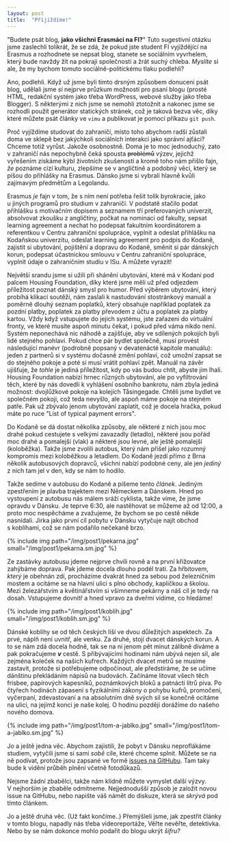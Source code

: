 ```yaml
---
layout: post
title:  "Přijíždíme!"
---
```


"Budete psát blog, <b>jako všichni Erasmáci na FI?</b>"
Tuto sugestivní otázku jsme zaslechli tolikrát, že se zdá, že
pokud jste student FI vyjíždějící na Erasmus a rozhodnete se nepsat blog,
stanete se sociálním vyvrhelem, který bude navždy žít na pokraji společnosti a žrát suchý chleba.
*Myslíte* si ale, že my bychom tomuto sociálně-politickému tlaku podlehli?

Ano, podlehli.
Když už jsme byli tímto drsným způsobem donuceni psát blog,
udělali jsme *si* nejprve průzkum možností pro psaní blogu (prosté HTML, redakční systém jako třeba WordPress, webové služby jako třeba Blogger). S&nbsp;některými z&nbsp;nich jsme se nemohli ztotožnit
a nakonec jsme se rozhodli použít generátor statických stránek,
což je taková bezva věc, díky které můžete psát články ve `vimu` a publikovat je pomocí příkazu `git push`.

Proč vyjíždíme studovat do zahraničí, místo toho abychom radši zůstali doma ve sklepě bez jakýchkoli sociálních interakcí jako správní ajťáci?
Chceme totiž vyrůst. Jakože osobnostně. Doma je to moc jednoduchý, zato v&nbsp;zahraničí nás nepochybně čeká spousta <s>problémů</s> výzev, jejichž vyřešením získáme kýbl životních zkušeností
a kromě toho nám přišlo fajn, *že* poznáme cizí kulturu, zlepšíme se v&nbsp;angličtině a podobný věci, který se píšou do přihlášky na Erasmus.
Dánsko jsme si vybrali hlavně kvůli zajímavým předmětům a Legolandu.

Erasmus *je* fajn v&nbsp;tom, že s&nbsp;ním není potřeba řešit tolik byrokracie, jako u&nbsp;jiných programů pro studium v&nbsp;zahraničí.
V&nbsp;podstatě stačilo podat přihlášku s&nbsp;motivačním dopisem a seznamem tří preferovaných univerzit,
absolvovat zkoušku z&nbsp;angličtiny, počkat na nominaci od fakulty, sepsat learning agreement a nechat ho podepsat fakultním koordinátorem a referentkou v&nbsp;Centru zahraniční spolupráce, vyplnit a odeslat přihlášku na Kodaňskou univerzitu, odeslat learning agreement pro podpis do Kodaně,
zajistit si ubytování, pojištění a dopravu do Kodaně, směnit si pár dánských korun, podepsat účastnickou smlouvu v&nbsp;Centru zahraniční spolupráce, vyplnit údaje o&nbsp;zahraničním studiu v&nbsp;ISu. A&nbsp;můžete vyrazit!

Největší srandu jsme si užili při shánění ubytování, které má v&nbsp;Kodani pod palcem Housing Foundation, díky které jsme měli už před odjezdem příležitost poznat dánský smysl pro humor.
Před výběrem ubytování, který probíhá klikací soutěží, nám zaslali k&nbsp;nastudování stostránkový manuál a poměrně dlouhý seznam poplatků, který obsahuje například poplatek za pozdní platby, poplatek za platby převodem z&nbsp;účtu a poplatek za platby kartou.
Vždy když vstupujete do jejich systému, jste zařazeni do virtuální fronty, ve které musíte aspoň minutu čekat, i pokud před váma nikdo není.
Systém neponechává nic náhodě a zajišťuje, aby ve sdílených pokojích byli lidé stejného pohlaví.
Pokud chce pár bydlet společně, musí provést následující manévr (podrobně popsaný v&nbsp;devatenácté kapitole manuálu): jeden z&nbsp;partnerů si v&nbsp;systému dočasně změní pohlaví, což umožní zapsat se do stejného pokoje a poté si musí vrátit pohlaví zpět. Manuál na závěr ujišťuje, že *tohle* je jediná příležitost, kdy po vás budou chtít, abyste jim lhali.
Housing Foundation nabízí hrnec různých ubytování, ale po vyfiltrování těch, které by nás dovedli k&nbsp;vyhlášení osobního bankrotu, nám zbyla jediná možnost: dvojlůžkové pokoje na kolejích Tåsingegade.
Chtěli jsme bydlet ve společném pokoji, což teda nevyšlo, ale aspoň máme pokoje na stejném patře.
Pak už zbývalo jenom ubytování zaplatit, což je docela hračka, pokud máte po ruce "List of typical payment errors".

Do Kodaně se dá dostat několika způsoby, ale některé z&nbsp;nich jsou moc drahé pokud cestujete s&nbsp;velkými zavazadly (letadlo), některé jsou pořád moc drahé a pomalejší (vlak) a některé jsou levné, ale ještě pomalejší (koloběžka).
Takže jsme zvolili autobus, který nám přišel jako rozumný kompromis mezi koloběžkou a letadlem.
Do Kodaně jezdí přímo z&nbsp;Brna několik autobusových dopravců, všichni nabízí podobné ceny, ale jen *jediný* z&nbsp;nich tam jel v&nbsp;den, kdy se nám to hodilo.

Takže sedíme v&nbsp;autobusu do Kodaně a píšeme tento *článek*.
Jediným zpestřením je plavba trajektem mezi Německem a Dánskem.
Hned po vystoupení z&nbsp;autobusu nás málem sráží cyklista, takže víme, že jsme opravdu v&nbsp;Dánsku.
Je teprve 6:30, ale nastěhovat se můžeme až od 12:00, a proto moc nespěcháme a zvažujeme, že bychom se po cestě někde nasnídali.
Jirka jako první cíl pobytu v&nbsp;Dánsku vytyčuje najít obchod s&nbsp;koblihami, což se nám podařilo nečekaně brzo.


{% include img path="/img/post1/pekarna.jpg" small="/img/post1/pekarna.sm.jpg" %}

Ze zastávky autobusu jdeme nejprve chvíli rovně a na první křižovatce zahýbáme doprava.
Pak jdeme docela dlouho podél trati.
Za hřbitovem, *který* je obehnán zdí, procházíme dvakrát hned za sebou pod železničním mostem a ocitáme se na hlavní ulici s&nbsp;plno obchody, kapličkou a školou.
Mezi železářstvím a květinářstvím si všimneme pekárny a náš cíl je tedy na dosah. Vstupujeme dovnitř a hned vpravo za dveřmi vidíme, co hledáme!

{% include img path="/img/post1/koblih.jpg" small="/img/post1/koblih.sm.jpg" %}

Dánské koblihy se od těch českých liší ve dvou důležitých aspektech.
Za prvé, náplň není uvnitř, ale venku.
Za druhé, stojí dvacet dánských korun. A to se nám zdá docela hodně, tak se na ni jenom pět minut zálibně díváme a pak pokračujeme __*v*__ cestě.
S&nbsp;přibývajícími hodinami nám ubývá nejen sil, ale zejména koleček na našich kufrech.
Každých dvacet metrů se musíme zastavit, protože si potřebujeme odpočinout, ale předstíráme, že se učíme dánštinu překládáním nápisů na budovách.
Začínáme litovat všech těch frisbee, papírových kapesníků, poznámkových bloků a patnácti litrů piva.
Po čtyřech hodinách zápasení s&nbsp;fyzikálními zákony o&nbsp;pohybu kufrů, promočení, vyčerpaní, zdevastovaní a na absolutním dně svých sil se konečně ocitáme na ulici, na jejímž konci je naše kolej.
O&nbsp;hodinu později dorážíme do našeho nového domova.

{% include img path="/img/post1/tom-a-jablko.jpg" small="/img/post1/tom-a-jablko.sm.jpg" %}

Jo a ještě jedna věc.
Abychom zajistili, že pobyt v&nbsp;Dánsku neproflákáme studiem, vytyčili jsme si sami *sobě* cíle, které chceme splnit.
Můžete se na ně podívat, protože jsou zapsané ve formě [issues na GitHubu](https://github.com/effa/erasmus/issues).
Tam taky bude k&nbsp;vidění průběh plnění včetně fotodůkazů.

Nejsme žádní zbabělci, takže nám klidně můžete vymyslet další výzvy. V&nbsp;nejhorším je zbaběle odmítneme.
Nejjednodušší způsob je založit novou issue na GitHubu, nebo napište váš námět do diskuze, která se *skrývá* pod tímto článkem.

Jo a ještě druhá věc. (Už fakt končíme..) Přemýšleli jsme, jak zpestřit články v&nbsp;tomto blogu,
napadly nás třeba videoreportáže, Věřte nevěřte, detektivka.
Nebo by se nám dokonce mohlo podařit do blogu ukrýt *šifru?*
